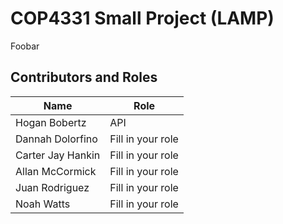 # COP4331 Small Project (LAMP)

Foobar

## Contributors and Roles
Name  | Role
------------- | -------------
Hogan Bobertz  | API
Dannah Dolorfino  | Fill in your role
Carter Jay Hankin  | Fill in your role
Allan McCormick  | Fill in your role
Juan Rodriguez  | Fill in your role
Noah Watts  | Fill in your role    